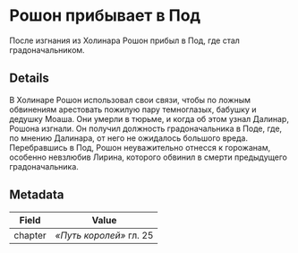 # Рошон прибывает в Под
После изгнания из Холинара Рошон прибыл в Под, где стал градоначальником.

## Details
В Холинаре Рошон использовал свои связи, чтобы по ложным обвинениям арестовать пожилую пару темноглазых, бабушку и дедушку Моаша. Они умерли в тюрьме, и когда об этом узнал Далинар, Рошона изгнали. Он получил должность градоначальника в Поде, где, по мнению Далинара, от него не ожидалось большого вреда. Перебравшись в Под, Рошон неуважительно отнесся к горожанам, особенно невзлюбив Лирина, которого обвинил в смерти предыдущего градоначальника.

## Metadata
| Field | Value |
| ----- | ----- |
| chapter | *«Путь королей»* гл. 25 |
